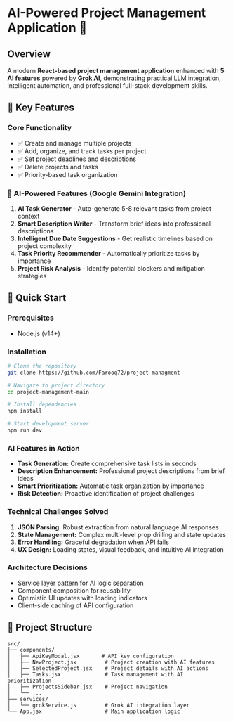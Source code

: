 
# AI-Powered Project Management Application 🚀

## Overview
A modern **React-based project management application** enhanced with **5 AI features** powered by **Grok AI**, demonstrating practical LLM integration, intelligent automation, and professional full-stack development skills.

## 🎯 Key Features

### Core Functionality
- ✅ Create and manage multiple projects
- ✅ Add, organize, and track tasks per project
- ✅ Set project deadlines and descriptions
- ✅ Delete projects and tasks
- ✅ Priority-based task organization

### 🤖 AI-Powered Features (Google Gemini Integration)
1. **AI Task Generator** - Auto-generate 5-8 relevant tasks from project context
2. **Smart Description Writer** - Transform brief ideas into professional descriptions
3. **Intelligent Due Date Suggestions** - Get realistic timelines based on project complexity
4. **Task Priority Recommender** - Automatically prioritize tasks by importance
5. **Project Risk Analysis** - Identify potential blockers and mitigation strategies


## 🚀 Quick Start

### Prerequisites
- Node.js (v14+)


### Installation
```bash
# Clone the repository
git clone https://github.com/Farooq72/project-managment

# Navigate to project directory
cd project-management-main

# Install dependencies
npm install

# Start development server
npm run dev
```


### AI Features in Action
- **Task Generation:** Create comprehensive task lists in seconds
- **Description Enhancement:** Professional project descriptions from brief ideas
- **Smart Prioritization:** Automatic task organization by importance
- **Risk Detection:** Proactive identification of project challenges


### Technical Challenges Solved
1. **JSON Parsing:** Robust extraction from natural language AI responses
2. **State Management:** Complex multi-level prop drilling and state updates
3. **Error Handling:** Graceful degradation when API fails
4. **UX Design:** Loading states, visual feedback, and intuitive AI integration

### Architecture Decisions
- Service layer pattern for AI logic separation
- Component composition for reusability
- Optimistic UI updates with loading indicators
- Client-side caching of API configuration



## 📁 Project Structure
```
src/
├── components/
│   ├── ApiKeyModal.jsx       # API key configuration
│   ├── NewProject.jsx         # Project creation with AI features
│   ├── SelectedProject.jsx    # Project details with AI actions
│   ├── Tasks.jsx              # Task management with AI prioritization
│   ├── ProjectsSidebar.jsx    # Project navigation
│   └── ...
├── services/
│   └── grokService.js         # Grok AI integration layer
└── App.jsx                    # Main application logic
```


